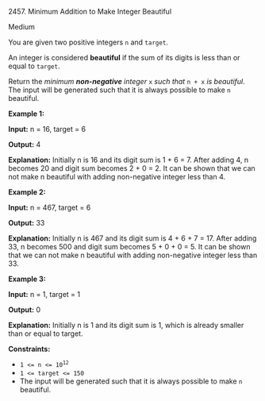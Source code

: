 2457\. Minimum Addition to Make Integer Beautiful

Medium

You are given two positive integers `n` and `target`.

An integer is considered **beautiful** if the sum of its digits is less than or equal to `target`.

Return the _minimum **non-negative** integer_ `x` _such that_ `n + x` _is beautiful_. The input will be generated such that it is always possible to make `n` beautiful.

**Example 1:**

**Input:** n = 16, target = 6

**Output:** 4

**Explanation:** Initially n is 16 and its digit sum is 1 + 6 = 7. After adding 4, n becomes 20 and digit sum becomes 2 + 0 = 2. It can be shown that we can not make n beautiful with adding non-negative integer less than 4.

**Example 2:**

**Input:** n = 467, target = 6

**Output:** 33

**Explanation:** Initially n is 467 and its digit sum is 4 + 6 + 7 = 17. After adding 33, n becomes 500 and digit sum becomes 5 + 0 + 0 = 5. It can be shown that we can not make n beautiful with adding non-negative integer less than 33.

**Example 3:**

**Input:** n = 1, target = 1

**Output:** 0

**Explanation:** Initially n is 1 and its digit sum is 1, which is already smaller than or equal to target.

**Constraints:**

*   <code>1 <= n <= 10<sup>12</sup></code>
*   `1 <= target <= 150`
*   The input will be generated such that it is always possible to make `n` beautiful.